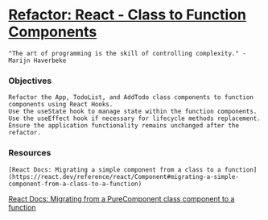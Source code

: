 # [Refactor: React - Class to Function Components](https://www.frontendhire.com/questions/refactor-class-function-react-1)

    "The art of programming is the skill of controlling complexity." - Marijn Haverbeke

### Objectives

    Refactor the App, TodoList, and AddTodo class components to function components using React Hooks.
    Use the useState hook to manage state within the function components.
    Use the useEffect hook if necessary for lifecycle methods replacement.
    Ensure the application functionality remains unchanged after the refactor.

### Resources

    [React Docs: Migrating a simple component from a class to a function](https://react.dev/reference/react/Component#migrating-a-simple-component-from-a-class-to-a-function)
   [ React Docs: Migrating from a PureComponent class component to a function](https://react.dev/reference/react/PureComponent#migrating-from-a-purecomponent-class-component-to-a-function)
